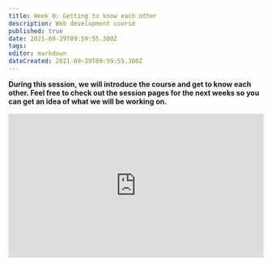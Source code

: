 ```yaml
---
title: Week 0: Getting to know each other 
description: Web development course
published: true
date: 2021-09-29T09:59:55.300Z
tags: 
editor: markdown
dateCreated: 2021-09-29T09:59:55.300Z
---
```


**During this session, we will introduce the course and get to know each other. Feel free to check out the session pages for the next weeks so you can get an idea of what we will be working on.**

<div style="position: relative;padding-bottom: 56.25%;height: 0;margin-top:16px;">
  <iframe src="https://www.youtube.com/embed/YZ5tOe7y9x4" allow="fullscreen" allowfullscreen="" width="100%" height="100%" style="border:0;position: absolute;top: 0;left: 0;"></iframe>
</div>